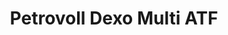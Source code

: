 ---
title: Petrovoll Dexo Multi ATF
layout: product
name: Dexö 
image: ../../assets/img/Coolant.jpg
image2: ../../assets/img/Coolant.jpg
grade: Multi ATF
sizes: 4L
description: Kenya quality ATF for Audi, BMW, VW, ZF and Japanese cars like Mazda, Nissan, Toyota, Honda, Mitsubishi
product_description: Petrovöll Dexö Multi is a high performance, synthetic automotive transmission fluid for modern automatic gearboxes. It is formulated to have reduced viscosity using the most advanced additives and a special base oil composition made of HC synthetic oils and fully synthetic polyalpha-olefins (PAO).  

---